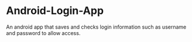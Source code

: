 # Android-Login-App

An android app that saves and checks login information such as username and password to allow access.

